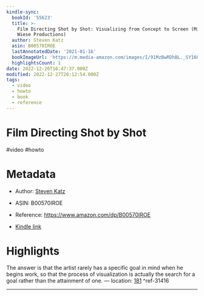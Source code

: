 ```yaml
---
kindle-sync:
  bookId: '55623'
  title: >-
    Film Directing Shot by Shot: Visualizing from Concept to Screen (Michael
    Wiese Productions)
  author: Steven Katz
  asin: B00570IROE
  lastAnnotatedDate: '2021-01-16'
  bookImageUrl: 'https://m.media-amazon.com/images/I/91MzBwRDhBL._SY160.jpg'
  highlightsCount: 1
date: 2022-12-26T16:47:37.000Z
modified: 2022-12-27T20:12:54.000Z
tags:
  - video
  - howto
  - book
  - reference
---
```

# Film Directing Shot by Shot

#video #howto 

# Metadata

* Author: [Steven Katz](https://www.amazon.comundefined)

* ASIN: B00570IROE

* Reference: <https://www.amazon.com/dp/B00570IROE>

* [Kindle link](kindle://book?action=open&asin=B00570IROE)

# Highlights

The answer is that the artist rarely has a specific goal in mind when he begins work, so that the process of visualization is actually the search for a goal rather than the attainment of one. — location: [181](kindle://book?action=open&asin=B00570IROE&location=181) ^ref-31416

---
